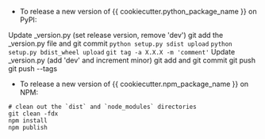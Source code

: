 - To release a new version of {{ cookiecutter.python_package_name  }} on PyPI:

Update _version.py (set release version, remove 'dev')
git add the _version.py file and git commit
`python setup.py sdist upload`
`python setup.py bdist_wheel upload`
`git tag -a X.X.X -m 'comment'`
Update _version.py (add 'dev' and increment minor)
git add and git commit
git push
git push --tags

- To release a new version of {{ cookiecutter.npm_package_name }} on NPM:

```
# clean out the `dist` and `node_modules` directories
git clean -fdx
npm install
npm publish
```